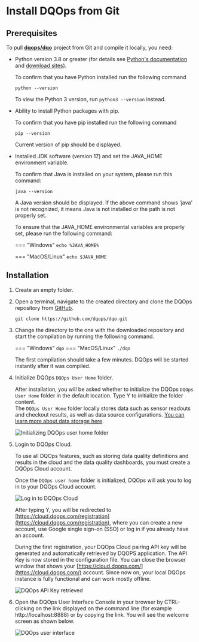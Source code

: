 # Install DQOps from Git

## Prerequisites

To pull **[dqops/dqo](https://github.com/dqops/dqo.git)** project from Git and compile it locally, you need:

 -  Python version 3.8 or greater (for details see [Python's documentation](https://www.python.org/doc/) and [download sites](https://www.python.org/downloads/)).

    To confirm that you have Python installed run the following command

    ```
    python --version
    ```
   
    To view the Python 3 version, run `python3 --version` instead.


 -  Ability to install Python packages with pip.

    To confirm that you have pip installed run the following command

    ```
    pip --version
    ```
   
    Current version of pip should be displayed.


 -  Installed JDK software (version 17) and set the JAVA_HOME environment variable.

    To confirm that Java is installed on your system, please run this command:

    ```
    java --version
    ```
   
    A Java version should be displayed. If the above command shows 'java' is not recognized, it means Java is not
    installed or the path is not properly set.

    To ensure that the JAVA_HOME environmental variables are properly set, please run the following command:

    === "Windows"
        ```
        echo %JAVA_HOME%
        ```

    === "MacOS/Linux"
        ```
        echo $JAVA_HOME
        ```

## Installation

1.  Create an empty folder. 

2.  Open a terminal, navigate to the created directory and clone the DQOps repository from [GitHub](https://github.com/dqops/dqo).
    
    ```
    git clone https://github.com/dqops/dqo.git
    ```

3.  Change the directory to the one with the downloaded repository and start the compilation by running the following command.

    === "Windows"
        ```
        dqo
        ```
    === "MacOS/Linux"
        ```
        ./dqo
        ```

    The first compilation should take a few minutes. DQOps will be started instantly after it was compiled.

4.  Initialize DQOps `DQOps User Home` folder.

    After installation, you will be asked whether to initialize the DQOps `DQOps User Home` folder in the default location.
    Type Y to initialize the folder content.  
    The `DQOps User Home` folder locally stores data such as sensor readouts and checkout results, as well as data source configurations.
    [You can learn more about data storage here](../dqo-concepts/data-storage-of-data-quality-results.md).

    ![Initializing DQOps user home folder](https://dqops.com/docs/images/getting-started/initializing-user-home-folder2.png)

5.  Login to DQOps Cloud.

    To use all DQOps features, such as storing data quality definitions and results in the cloud and the data quality dashboards, you
    must create a DQOps Cloud account.

    Once the `DQOps user home` folder is initialized, DQOps will ask you to log in to your DQOps Cloud account.
    
    ![Log in to DQOps Cloud](https://dqops.com/docs/images/getting-started/log-in-to-dqops-cloud3.png) 

    After typing Y, you will be redirected to [https://cloud.dqops.com/registration](https://cloud.dqops.com/registration),
    where you can create a new account, use Google single sign-on (SSO) or log in if you already have an account.

    During the first registration, your DQOps Cloud pairing API key will be generated and automatically retrieved by DQOPS application.
    The API Key is now stored in the configuration file. You can close the browser window that shows your
    [https://cloud.dqops.com/](https://cloud.dqops.com/) account. Since now on, your local DQOps instance is fully functional
    and can work mostly offline.

    ![DQOps API Key retrieved](https://dqops.com/docs/images/getting-started/dqops-api-key-retrieved.png)

6.  Open the DQOps User Interface Console in your browser by CTRL-clicking on the link displayed on the command line (for example http://localhost:8888)
    or by copying the link. You will see the welcome screen as shown below.

    ![DQOps user interface](https://dqops.com/docs/images/getting-started/dqops-user-interface.png)
